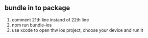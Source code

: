 ## bundle in to package
1.	comment 21th line instand of 22th line
2.	npm run bundle-ios
3.	use xcode to open thw ios project, choose your device and run it
